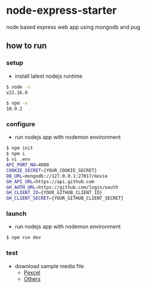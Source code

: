 # node-express-starter

node based express web app using mongodb and pug

## how to run

### setup

- install latest nodejs runtime

```sh
$ node -v
v22.16.0

$ npm -v
10.9.2
```

### configure

- run nodejs app with nodemon environment

```sh
$ npm init
$ npm i
$ vi .env
API_PORT_NO=4000
COOKIE_SECRET={YOUR_COOKIE_SECRET}
DB_URL=mongodb://127.0.0.1:27017/movie
GH_API_URL=https://api.github.com
GH_AUTH_URL=https://github.com/login/oauth
GH_CLIENT_ID={YOUR_GITHUB_CLIENT_ID}
GH_CLIENT_SECRET={YOUR_GITHUB_CLIENT_SECRET}
```

### launch

- run nodejs app with nodemon environment

```sh
$ npm run dev
```

### test

- download sample media file
  - [Pexcel](https://www.pexels.com)
  - [Others](https://www.sample-videos.com)
